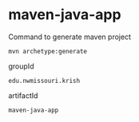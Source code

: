 # maven-java-app

Command to generate maven project
```
mvn archetype:generate
```

groupId
```
edu.nwmissouri.krish
```

artifactId
```
maven-java-app
```
